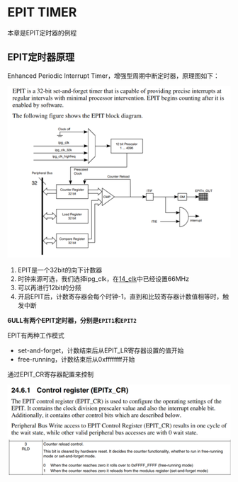 # EPIT TIMER

本章是EPIT定时器的例程

## EPIT定时器原理

Enhanced Periodic Interrupt Timer，增强型周期中断定时器，原理图如下：

![EPIT](https://github.com/sybc120404/image4md/blob/main/EPIT.png)

1. EPIT是一个32bit的向下计数器
2. 时钟来源可选，我们选择ipg_clk，在[14_clk](../14_clk/README.md)中已经设置66MHz
3. 可以再进行12bit的分频
4. 开启EPIT后，计数寄存器会每个时钟-1，直到和比较寄存器计数值相等时，触发中断

**6ULL有两个EPIT定时器，分别是`EPIT1`和`EPIT2`**

EPIT有两种工作模式
- set-and-forget，计数结束后从EPIT_LR寄存器设置的值开始
- free-running，计数结束后从0xffffffff开始

通过EPIT_CR寄存器配置来控制

![EPITCR1](https://github.com/sybc120404/image4md/blob/main/EPITCR1.png)
![EPITCR2](https://github.com/sybc120404/image4md/blob/main/EPITCR2.png)

